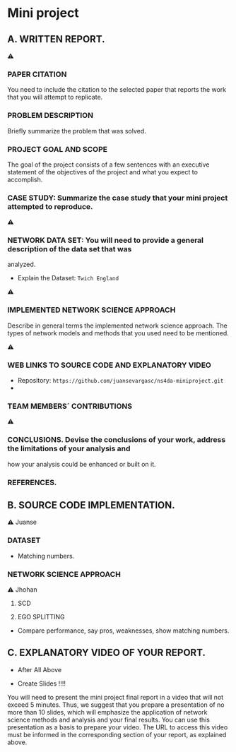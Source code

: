 # Mini project

## A. WRITTEN REPORT. 
⚠️
### PAPER CITATION
You need to include the citation to the selected paper that reports the work that you will attempt to
replicate.

### PROBLEM DESCRIPTION
Briefly summarize the problem that was solved.

### PROJECT GOAL AND SCOPE 
The goal of the project consists of a few sentences with an
executive statement of the objectives of the project and what you expect to accomplish.

### CASE STUDY: Summarize the case study that your mini project attempted to reproduce.

⚠️
### NETWORK DATA SET: You will need to provide a general description of the data set that was
analyzed.

- Explain the Dataset: `Twich England`


⚠️
### IMPLEMENTED NETWORK SCIENCE APPROACH
Describe in general terms the implemented network science approach. The types of network models and methods that you used need to be mentioned.

⚠️
### WEB LINKS TO SOURCE CODE AND EXPLANATORY VIDEO
- Repository: `https://github.com/juansevargasc/ns4da-miniproject.git`
- 

### TEAM MEMBERS´ CONTRIBUTIONS

⚠️
### CONCLUSIONS. Devise the conclusions of your work, address the limitations of your analysis and
how your analysis could be enhanced or built on it.

### REFERENCES.

## B. SOURCE CODE IMPLEMENTATION.

⚠️ Juanse
### DATASET
- Matching numbers.


### NETWORK SCIENCE APPROACH
⚠️ Jhohan
1. SCD


2. EGO SPLITTING

- Compare performance, say pros, weaknesses, show matching numbers.


## C. EXPLANATORY VIDEO OF YOUR REPORT.

- After All Above

- Create Slides !!!!

You will need to present the mini project final
report in a video that will not exceed 5 minutes. Thus, we suggest that you prepare a
presentation of no more than 10 slides, which will emphasize the application of network science
methods and analysis and your final results. You can use this presentation as a basis to prepare
your video. The URL to access this video must be informed in the corresponding section of your
report, as explained above.